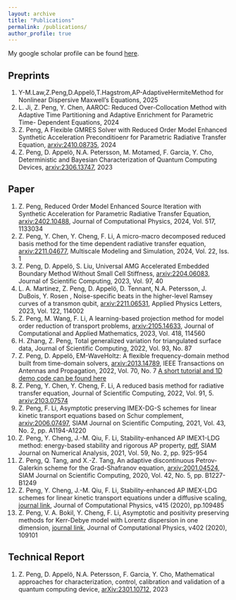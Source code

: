 ```yaml
---
layout: archive
title: "Publications"
permalink: /publications/
author_profile: true
---
```

My google scholar profile can be found [here](https://scholar.google.com/citations?user=rCPL8qoAAAAJ&hl=en).


Preprints
--------------
1. Y-M.Law,Z.Peng,D.Appel&ouml;,T.Hagstrom,AP-AdaptiveHermiteMethod for Nonlinear Dispersive Maxwell’s Equations, 2025
1. L. Ji, Z. Peng, Y. Chen, AAROC: Reduced Over-Collocation Method with Adaptive Time Partitioning and Adaptive Enrichment for Parametric Time- Dependent Equations, 2024
1. Z. Peng, A Flexible GMRES Solver with Reduced Order Model Enhanced Synthetic Acceleration Preconditioenr for Parametric Radiative Transfer Equation, [arxiv:2410.08735](https://arxiv.org/abs/2410.08735), 2024
1. Z. Peng, D. Appel&ouml;, N.A. Petersson, M. Motamed, F. Garcia, Y. Cho, Deterministic and Bayesian Characterization of Quantum Computing Devices, [arxiv:2306.13747](https://arxiv.org/abs/2306.13747), 2023

Paper
--------------
1. Z. Peng, Reduced Order Model Enhanced Source Iteration with Synthetic Acceleration for Parametric Radiative Transfer Equation, [arxiv:2402.10488](https://arxiv.org/abs/2402.10488), Journal of Computational Physics, 2024, Vol. 517, 1133034
1. Z. Peng, Y. Chen, Y. Cheng, F. Li, A micro-macro decomposed reduced basis method for the time dependent radiative transfer equation, [arxiv:2211.04677](https://arxiv.org/abs/2211.04677), Multiscale Modeling and Simulation, 2024, Vol. 22, Iss. 1
1. Z. Peng, D. Appel&ouml;, S. Liu, Universal AMG Accelerated Embedded Boundary Method Without Small Cell Stiffness, [arxiv:2204.06083](https://arxiv.org/abs/2204.06083), Journal of Scientific Computing, 2023, Vol. 97, 40
1. L. A. Martinez, Z. Peng, D. Appel&ouml;, D. Tennant, N.A. Petersson, J. DuBois, Y. Rosen , Noise-specific beats in the higher-level Ramsey curves of a transmon qubit, [arxiv:2211.06531](https://arxiv.org/abs/2211.06531), Applied Physics Letters, 2023, Vol. 122, 114002
1. Z. Peng, M. Wang, F. Li, A learning-based projection method for model order reduction of transport problems, [arxiv:2105.14633](https://arxiv.org/abs/2105.14633), Journal of Computational and Applied Mathematics, 2023, Vol. 418, 114560
1. H. Zhang, Z. Peng, Total generalized variation for triangulated surface data, Journal of Scientific Computing, 2022, Vol. 93, No. 87
1. Z. Peng, D. Appel&ouml;, EM-WaveHoltz: A flexible frequency-domain method built from time-domain solvers, [arxiv:2013.14789](https://arxiv.org/abs/2103.14789),  IEEE Transactions on Antennas and Propagation, 2022, Vol. 70, No. 7 [A  short tutorial and 1D demo code can be found here](https://zhichaopengmath.github.io/code/)
1. Z. Peng, Y. Chen, Y. Cheng, F. Li, A reduced basis method for radiative transfer equation, Journal of Scientific Computing, 2022, Vol. 91, 5. [arxiv:2103.07574](https://arxiv.org/abs/2103.07574)
1. Z. Peng,  F. Li, Asymptotic preserving IMEX-DG-S schemes for linear kinetic transport equations based on Schur complement, [arxiv:2006.07497](https://arxiv.org/abs/2006.07497), SIAM Journal on Scientific Computing, 2021, Vol. 43, No. 2, pp. A1194-A1220
1. Z. Peng, Y. Cheng, J.-M. Qiu, F. Li, Stability-enhanced AP IMEX1-LDG method: energy-based stability and rigorous AP property, [pdf](https://arxiv.org/abs/2005.05454), SIAM Journal on Numerical Analysis, 2021, Vol. 59, No. 2, pp. 925-954
1. Z. Peng, Q. Tang, and X.-Z. Tang, An adaptive discontinuous Petrov-Galerkin scheme for the Grad-Shafranov equation, [arxiv:2001.04524](https://arxiv.org/abs/2001.04524), SIAM Journal on Scientific Computing, 2020, Vol. 42, No. 5, pp. B1227-B1249
1. Z. Peng, Y. Cheng, J.-M. Qiu, F. Li, Stability-enhanced AP IMEX-LDG schemes for linear kinetic transport equations under a diffusive scaling, [journal link](https://www.sciencedirect.com/science/article/pii/S002199912030259X), Journal of Computational Physics, v415 (2020), pp.109485
1. Z. Peng, V. A. Bokil, Y. Cheng, F. Li, Asymptotic and positivity preserving methods for Kerr-Debye model with Lorentz dispersion in one dimension, [journal link](https://www.sciencedirect.com/science/article/pii/S002199911930806X), Journal of Computational Physics, v402 (2020), 109101

Technical Report
--------------
1. Z. Peng, D. Appel&ouml;, N.A. Petersson, F. Garcia, Y. Cho, Mathematical approaches for characterization, control, calibration and validation of a quantum computing device, [arXiv:2301.10712](https://arxiv.org/abs/2301.10712), 2023

